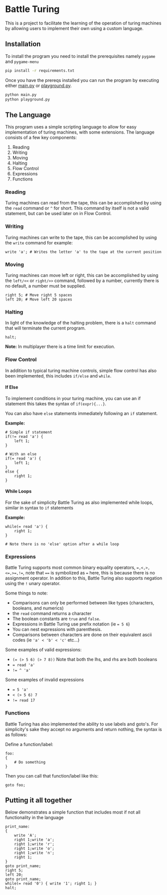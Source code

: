 # Battle Turing
This is a project to facilitate the learning of the operation of turing machines by allowing users to implement their own
using a custom language.

## Installation

To install the program you need to install the prerequisites namely `pygame` and `pygame-menu`

```bash
pip install -r requirements.txt
```

Once you have the prereqs installed you can run the program by executing either [main.py](main.py) or [playground.py](playground.py).

```bash
python main.py
python playground.py
```

## The Language

This program uses a simple scripting language to allow for easy implementation of turing machines, with some extensions.
The language consists of a few key components:

1. Reading
2. Writing
3. Moving
4. Halting
5. Flow Control
6. Expressions
7. Functions

### Reading

Turing machines can read from the tape, this can be accomplished by using the `read` command or `^` for short.
This command by itself is not a valid statement, but can be used later on in Flow Control.

### Writing

Turing machines can write to the tape, this can be accomplished by using the `write` command for example:

```
write 'a'; # Writes the letter 'a' to the tape at the current position
```

### Moving

Turing machines can move left or right, this can be accomplished by using the `left/<<` or `right/>>` command, 
followed by a number, currently there is no default, a number must be supplied.

```
right 5; # Move right 5 spaces
left 20; # Move left 20 spaces
```

### Halting

In light of the knowledge of the halting problem, there is a `halt` command that will terminate the current program.

```
halt;
```

**Note:** In multiplayer there is a time limit for execution.

### Flow Control

In addition to typical turing machine controls, simple flow control has also been implemented, 
this includes `if/else` and `while`.

#### If Else

To implement conditions in your turing machine, you can use an if statement this takes the syntax of `if(expr){...}`.

You can also have `else` statements immediately following an `if` statement.

**Example:**

```
# Simple if statement
if(!= read 'a') {
    left 1;
}

# With an else
if(= read 'a') {
    left 1;
}
else {
    right 1;
}
```

#### While Loops

For the sake of simplicity Battle Turing as also implemented while loops, similar in syntax to `if` statements

**Example:**

```
while(= read 'a') {
    right 1;
}

# Note there is no 'else' option after a while loop
```

### Expressions

Battle Turing supports most common binary equality operators, `=,<,>,<=,>=,!=`, note that `==` is symbolized as `=` here,
this is because there is no assignment operator. In addition to this, Battle Turing also supports negation using the 
`!` unary operator.

Some things to note:

- Comparisons can only be performed between like types (characters, booleans, and numerics)
- the `read` command returns a character
- The boolean constants are `true` and `false`.
- Expressions in Battle Turing use prefix notation (ie `= 5 6`)
- You can nest expressions with parenthesis.
- Comparisons between characters are done on their equivalent ascii codes (ie `'a' < 'b' < 'c'` etc...)

Some examples of valid expressions:

- `(= (> 5 6) (> 7 8))` Note that both the lhs, and rhs are both booleans
- `= read 'a'`
- `!= ^ 'a'`

Some examples of invalid expressions

- `= 5 'a'`
- `< (> 5 6) 7`
- `!= read 17`

### Functions

Battle Turing has also implemented the ability to use labels and goto's. For simplicity's sake they accept no arguments
and return nothing, the syntax is as follows:

Define a function/label:
```
foo:
{
    # Do something
}
```

Then you can call that function/label like this:

```
goto foo;
```

## Putting it all together

Below demonstrates a simple function that includes most if not all functionality in the language

```
print_name:
{
    write 'A';
    right 1;write 'a';
    right 1;write 'r';
    right 1;write 'o'; 
    right 1;write 'n';
    right 1;
}
goto print_name;
right 5;
left 20;
goto print_name;
while(= read '0') { write '1'; right 1; }
halt;
```
